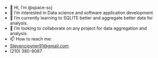 - 👋 Hi, I’m @space-scj
- 👀 I’m interested in Data science and software application development
- 🌱 I’m currently learning to SQLITE better and aggregate better data for analysis.
- 💞️ I’m looking to collaborate on any project for data aggregation and analysis.
- 📫 How to reach me:
- Stevencjoyner91@gmail.com
- (210) 380-9087


<!---
space-scj/space-scj is a ✨ special ✨ repository because its `README.md` (this file) appears on your GitHub profile.
You can click the Preview link to take a look at your changes.
--->
